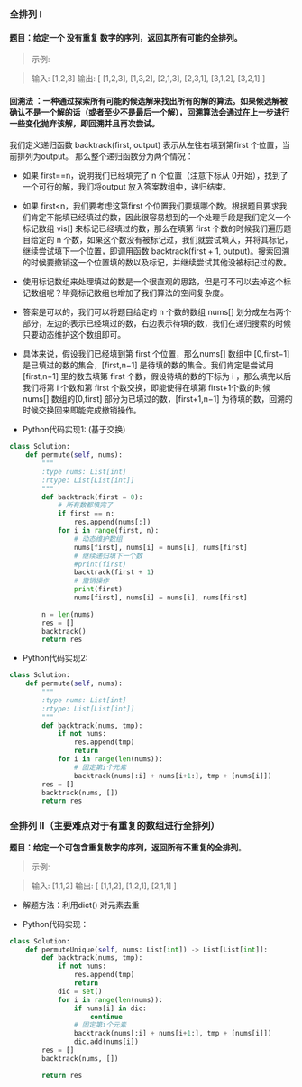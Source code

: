 ### 全排列 I

#### 题目：给定一个 没有重复 数字的序列，返回其所有可能的全排列。

> 示例:

> 输入: [1,2,3]
输出:
[
  [1,2,3],
  [1,3,2],
  [2,1,3],
  [2,3,1],
  [3,1,2],
  [3,2,1]
]


#### 回溯法 ：一种通过探索所有可能的候选解来找出所有的解的算法。如果候选解被确认不是一个解的话（或者至少不是最后一个解），回溯算法会通过在上一步进行一些变化抛弃该解，即回溯并且再次尝试。

我们定义递归函数 backtrack(first, output) 表示从左往右填到第first 个位置，当前排列为output。 那么整个递归函数分为两个情况：

- 如果 first==n，说明我们已经填完了 n 个位置（注意下标从 0开始），找到了一个可行的解，我们将output 放入答案数组中，递归结束。
- 如果 first<n，我们要考虑这第first 个位置我们要填哪个数。根据题目要求我们肯定不能填已经填过的数，因此很容易想到的一个处理手段是我们定义一个标记数组 vis[] 来标记已经填过的数，那么在填第 first 个数的时候我们遍历题目给定的 n 个数，如果这个数没有被标记过，我们就尝试填入，并将其标记，继续尝试填下一个位置，即调用函数 backtrack(first + 1, output)。搜索回溯的时候要撤销这一个位置填的数以及标记，并继续尝试其他没被标记过的数。
- 使用标记数组来处理填过的数是一个很直观的思路，但是可不可以去掉这个标记数组呢？毕竟标记数组也增加了我们算法的空间复杂度。
- 答案是可以的，我们可以将题目给定的 n 个数的数组 nums[] 划分成左右两个部分，左边的表示已经填过的数，右边表示待填的数，我们在递归搜索的时候只要动态维护这个数组即可。

- 具体来说，假设我们已经填到第 first 个位置，那么nums[] 数组中 [0,first−1] 是已填过的数的集合，[first,n−1] 是待填的数的集合。我们肯定是尝试用 [first,n−1] 里的数去填第 first 个数，假设待填的数的下标为 i ，那么填完以后我们将第 i 个数和第 first 个数交换，即能使得在填第 first+1个数的时候 nums[] 数组的[0,first] 部分为已填过的数，[first+1,n−1] 为待填的数，回溯的时候交换回来即能完成撤销操作。


- Python代码实现1: (基于交换)
```python
class Solution:
    def permute(self, nums):
        """
        :type nums: List[int]
        :rtype: List[List[int]]
        """
        def backtrack(first = 0):
            # 所有数都填完了
            if first == n:  
                res.append(nums[:])
            for i in range(first, n):
                # 动态维护数组
                nums[first], nums[i] = nums[i], nums[first]
                # 继续递归填下一个数
                #print(first)
                backtrack(first + 1)
                # 撤销操作
                print(first)
                nums[first], nums[i] = nums[i], nums[first]
        
        n = len(nums)
        res = []
        backtrack()
        return res
```

- Python代码实现2:
```python
class Solution:
    def permute(self, nums):
        """
        :type nums: List[int]
        :rtype: List[List[int]]
        """
        def backtrack(nums, tmp):
            if not nums:
                res.append(tmp)
                return 
            for i in range(len(nums)):
                # 固定第i个元素
                backtrack(nums[:i] + nums[i+1:], tmp + [nums[i]])
        res = []
        backtrack(nums, [])
        return res
```


### 全排列 II（主要难点对于有重复的数组进行全排列）

**题目：给定一个可包含重复数字的序列，返回所有不重复的全排列**。

> 示例:

> 输入: [1,1,2]
> 输出:
> [
>  [1,1,2],
>  [1,2,1],
>  [2,1,1]
> ]

- 解题方法：利用dict() 对元素去重

- Python代码实现： 
```python
class Solution:
    def permuteUnique(self, nums: List[int]) -> List[List[int]]:
        def backtrack(nums, tmp):
            if not nums:
                res.append(tmp)
                return 
            dic = set()
            for i in range(len(nums)):
                if nums[i] in dic:
                    continue
                # 固定第i个元素
                backtrack(nums[:i] + nums[i+1:], tmp + [nums[i]])
                dic.add(nums[i])
        res = []
        backtrack(nums, [])
    
        return res
```

